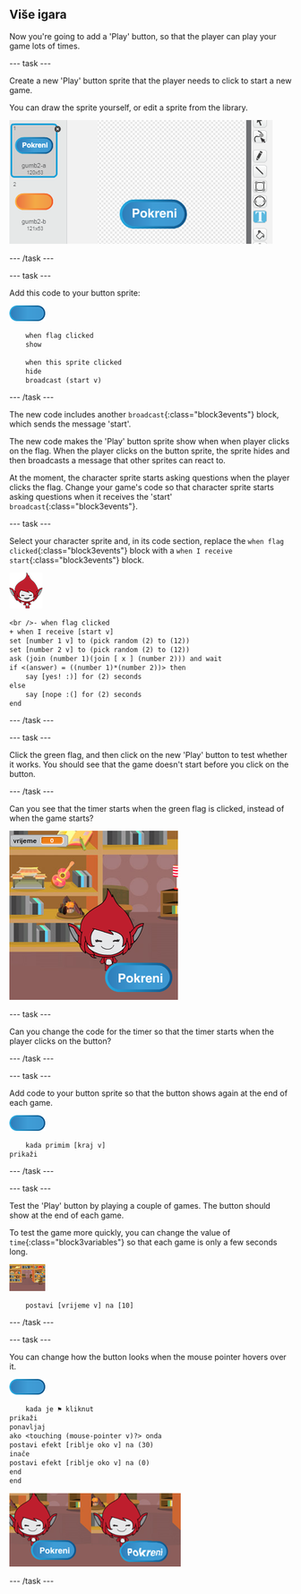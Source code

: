 ## Više igara

Now you're going to add a 'Play' button, so that the player can play your game lots of times.

\--- task \---

Create a new 'Play' button sprite that the player needs to click to start a new game.

You can draw the sprite yourself, or edit a sprite from the library.

![Picture of the play button](images/brain-play.png)

\--- /task \---

\--- task \---

Add this code to your button sprite:

![Button sprite](images/button-sprite.png)

```blocks3
    when flag clicked
    show

    when this sprite clicked
    hide
    broadcast (start v)
```

\--- /task \---

The new code includes another `broadcast`{:class="block3events"} block, which sends the message 'start'.

The new code makes the 'Play' button sprite show when when player clicks on the flag. When the player clicks on the button sprite, the sprite hides and then broadcasts a message that other sprites can react to.

At the moment, the character sprite starts asking questions when the player clicks the flag. Change your game's code so that character sprite starts asking questions when it receives the 'start' `broadcast`{:class="block3events"}.

\--- task \---

Select your character sprite and, in its code section, replace the `when flag clicked`{:class="block3events"} block with a `when I receive start`{:class="block3events"} block.

![Character sprite](images/giga-sprite.png)

```blocks3
<br />- when flag clicked
+ when I receive [start v]
set [number 1 v] to (pick random (2) to (12))
set [number 2 v] to (pick random (2) to (12))
ask (join (number 1)(join [ x ] (number 2))) and wait
if <(answer) = ((number 1)*(number 2))> then
    say [yes! :)] for (2) seconds
else
    say [nope :(] for (2) seconds
end
```

\--- /task \---

\--- task \---

Click the green flag, and then click on the new 'Play' button to test whether it works. You should see that the game doesn't start before you click on the button.

\--- /task \---

Can you see that the timer starts when the green flag is clicked, instead of when the game starts?

![Timer has started](images/brain-timer-bug.png)

\--- task \---

Can you change the code for the timer so that the timer starts when the player clicks on the button?

\--- /task \---

\--- task \---

Add code to your button sprite so that the button shows again at the end of each game.

![Button sprite](images/button-sprite.png)

```blocks3
    kada primim [kraj v]
prikaži
```

\--- /task \---

\--- task \---

Test the 'Play' button by playing a couple of games. The button should show at the end of each game.

To test the game more quickly, you can change the value of `time`{:class="block3variables"} so that each game is only a few seconds long.

![Stage](images/stage-sprite.png)

```blocks3
    postavi [vrijeme v] na [10]
```

\--- /task \---

\--- task \---

You can change how the button looks when the mouse pointer hovers over it.

![Button](images/button-sprite.png)

```blocks3
    kada je ⚑ kliknut
prikaži
ponavljaj
ako <touching (mouse-pointer v)?> onda
postavi efekt [riblje oko v] na (30)
inače
postavi efekt [riblje oko v] na (0)
end
end
```

![screenshot](images/brain-fisheye.png)

\--- /task \---